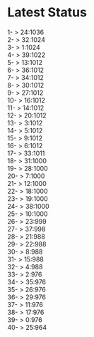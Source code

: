 # Latest Status


1- > 24:1036<br />
2- > 32:1024<br />
3- > 1:1024<br />
4- > 39:1022<br />
5- > 13:1012<br />
6- > 36:1012<br />
7- > 34:1012<br />
8- > 30:1012<br />
9- > 27:1012<br />
10- > 16:1012<br />
11- > 14:1012<br />
12- > 20:1012<br />
13- > 3:1012<br />
14- > 5:1012<br />
15- > 9:1012<br />
16- > 6:1012<br />
17- > 33:1011<br />
18- > 31:1000<br />
19- > 28:1000<br />
20- > 7:1000<br />
21- > 12:1000<br />
22- > 18:1000<br />
23- > 19:1000<br />
24- > 38:1000<br />
25- > 10:1000<br />
26- > 23:999<br />
27- > 37:998<br />
28- > 21:988<br />
29- > 22:988<br />
30- > 8:988<br />
31- > 15:988<br />
32- > 4:988<br />
33- > 2:976<br />
34- > 35:976<br />
35- > 26:976<br />
36- > 29:976<br />
37- > 11:976<br />
38- > 17:976<br />
39- > 0:976<br />
40- > 25:964<br />
